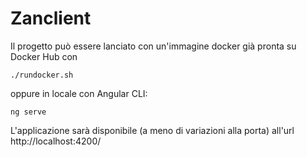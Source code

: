 # Zanclient

Il progetto può essere lanciato con un'immagine docker già pronta su Docker Hub con

`./rundocker.sh`

oppure in locale con Angular CLI:

`ng serve`

L'applicazione sarà disponibile (a meno di variazioni alla porta) all'url http://localhost:4200/

